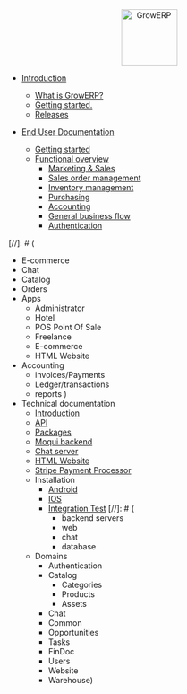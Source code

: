 <center><img src="https://raw.githubusercontent.com/growerp/growerp/master/packages/admin/assets/images/growerp.jpg" height="100" alt="GrowERP" /></center>

- [Introduction](README.md)
  * [What is GrowERP?](general/whatIsGrowerp.md)
  * [Getting started.](general/gettingStarted.md)
  * [Releases](general/releases.md)

- [End User Documentation](end_user/documentation)
  * [Getting started](end_user/getStarted.md)
  * [Functional overview](end_user/functional_overview.md)
    * [Marketing & Sales](end_user/marketing_sales.md)
    * [Sales order management](end_user/sales_order_management.md)
    * [Inventory management](end_user/inventory_management.md)
    * [Purchasing](end_user/purchasing.md)
    * [Accounting](end_user/accounting.md)
    * [General business flow](end_user/generalBusinessFlow.md)
    * [Authentication](end_user/authentication.md)

[//]: # (  
  - E-commerce
  - Chat
  - Catalog
  - Orders
  - Apps
    - Administrator
    - Hotel
    - POS Point Of Sale
    - Freelance
    - E-commerce
    - HTML Website
  - Accounting
    - invoices/Payments
    - Ledger/transactions
    - reports
)
- Technical documentation
  - [Introduction](technical_user/techIntroduction.md)
  - [API](technical_user/api.md)
  - [Packages](technical_user/packages.md)
  - [Moqui backend](technical_user/moquiBackend.md)
  - [Chat server](technical_user/chatServer.md)
  - [HTML Website](technical_user/website.md)
  - [Stripe Payment Processor](technical_user/stripe.md)
  - Installation
    - [Android](technical_user/android/README.md)
    - [IOS](technical_user/ios/README.md)
    - [Integration Test](technical_user/integrationTest.md)
[//]: # (
      - backend servers
      - web
      - chat
      - database
  - Domains
    - Authentication
    - Catalog
      - Categories
      - Products
      - Assets
    - Chat
    - Common
    - Opportunities
    - Tasks
    - FinDoc
    - Users
    - Website
    - Warehouse)
